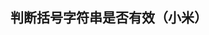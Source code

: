 <!--
 * @Descripttion: 
 * @version: 
 * @Author: shenjia
 * @Date: 2021-10-08 20:33:30
 * @LastEditors: shenjia
 * @LastEditTime: 2021-10-08 20:33:30
-->
## 判断括号字符串是否有效（小米）